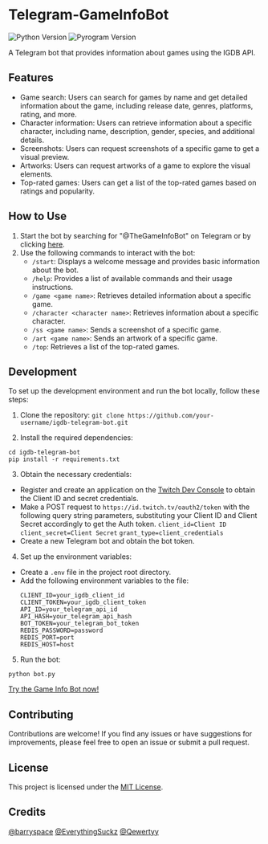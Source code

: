 
# Telegram-GameInfoBot

![Python Version](https://img.shields.io/badge/Python-3.11-blue)
![Pyrogram Version](https://img.shields.io/badge/Pyrogram-2.0.104-blue)

A Telegram bot that provides information about games using the IGDB API.

## Features

- Game search: Users can search for games by name and get detailed information about the game, including release date, genres, platforms, rating, and more.
- Character information: Users can retrieve information about a specific character, including name, description, gender, species, and additional details.
- Screenshots: Users can request screenshots of a specific game to get a visual preview.
- Artworks: Users can request artworks of a game to explore the visual elements.
- Top-rated games: Users can get a list of the top-rated games based on ratings and popularity.

## How to Use

1. Start the bot by searching for "@TheGameInfoBot" on Telegram or by clicking [here](https://t.me/TheGameIntoBot).
2. Use the following commands to interact with the bot:
   - `/start`: Displays a welcome message and provides basic information about the bot.
   - `/help`: Provides a list of available commands and their usage instructions.
   - `/game <game name>`: Retrieves detailed information about a specific game.
   - `/character <character name>`: Retrieves information about a specific character.
   - `/ss <game name>`: Sends a screenshot of a specific game.
   - `/art <game name>`: Sends an artwork of a specific game.
   - `/top`: Retrieves a list of the top-rated games.

## Development

To set up the development environment and run the bot locally, follow these steps:

1. Clone the repository:
```git clone https://github.com/your-username/igdb-telegram-bot.git```

2. Install the required dependencies:
```
cd igdb-telegram-bot
pip install -r requirements.txt
```

3. Obtain the necessary credentials:
- Register and create an application on the <a href="https://dev.twitch.tv/console/apps/create" class="btn">Twitch Dev Console</a> to obtain the Client ID and secret credentials.
- Make a POST request to ```https://id.twitch.tv/oauth2/token``` with the following query string parameters, substituting your Client ID and Client Secret accordingly to get the Auth token.
```client_id=Client ID```
```client_secret=Client Secret```
```grant_type=client_credentials```
- Create a new Telegram bot and obtain the bot token.

4. Set up the environment variables:
- Create a `.env` file in the project root directory.
- Add the following environment variables to the file:
  ```
  CLIENT_ID=your_igdb_client_id
  CLIENT_TOKEN=your_igdb_client_token
  API_ID=your_telegram_api_id
  API_HASH=your_telegram_api_hash
  BOT_TOKEN=your_telegram_bot_token
  REDIS_PASSWORD=password
  REDIS_PORT=port
  REDIS_HOST=host
  ```

5. Run the bot:
```
python bot.py
```

<a href="https://t.me/TheGameInfoBot" class="btn">Try the Game Info Bot now!</a>


## Contributing

Contributions are welcome! If you find any issues or have suggestions for improvements, please feel free to open an issue or submit a pull request.

## License

This project is licensed under the [MIT License](LICENSE).

## Credits
<a href="https://t.me/barryspace" class="btn">@barryspace</a>
<a href="https://t.me/EverythingSuckz" class="btn">@EverythingSuckz</a>
<a href="https://t.me/Qewertyy" class="btn">@Qewertyy</a>
